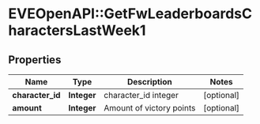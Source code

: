 # EVEOpenAPI::GetFwLeaderboardsCharactersLastWeek1

## Properties
Name | Type | Description | Notes
------------ | ------------- | ------------- | -------------
**character_id** | **Integer** | character_id integer | [optional] 
**amount** | **Integer** | Amount of victory points | [optional] 


